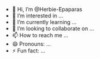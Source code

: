 - 👋 Hi, I’m @Herbie-Epaparas
- 👀 I’m interested in ...
- 🌱 I’m currently learning ...
- 💞️ I’m looking to collaborate on ...
- 📫 How to reach me ...
- 😄 Pronouns: ...
- ⚡ Fun fact: ...

<!---
Herbie-Epaparas/Herbie-Epaparas is a ✨ special ✨ repository because its `README.md` (this file) appears on your GitHub profile.
You can click the Preview link to take a look at your changes.
--->
